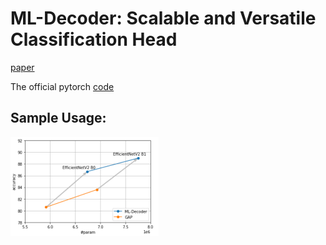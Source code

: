 # ML-Decoder: Scalable and Versatile Classification Head

[paper](https://arxiv.org/abs/2111.12933)

The official pytorch [code](https://github.com/Alibaba-MIIL/ML_Decoder)

## Sample Usage:

<img src="https://github.com/bdghuy/ML-Decoder/blob/main/img.PNG" width="237" height="158">
